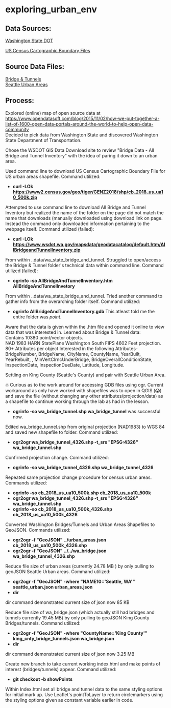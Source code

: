 # exploring_urban_env

## Data Sources:  
[Washington State DOT](https://www.wsdot.wa.gov/mapsdata/geodatacatalog/default.htm)  

[US Census Cartographic Boundary Files](https://www.census.gov/geographies/mapping-files/time-series/geo/carto-boundary-file.html)   


## Source Data Files:  
[Bridge & Tunnels](data/king_cnty_bridge_tunnels.json)  
[Seattle Urban Areas](seattle_urban.json)

## Process:  
Explored (online) map of open source data at https://www.opendatasoft.com/blog/2015/11/02/how-we-put-together-a-list-of-1600-open-data-portals-around-the-world-to-help-open-data-community    
Decided to pick data from Washington State and discovered Washington State Department of Transportation.  

Chose the WSDOT GIS Data Download site to review "Bridge Data - All Bridge and Tunnel Inventory" with the idea of paring it down to an urban area.  

Used command line to download US Census Cartographic Boundary File for US urban areas shapefile. 
Command utilized:  

- **curl -LOk https://www2.census.gov/geo/tiger/GENZ2018/shp/cb_2018_us_ua10_500k.zip**  

Attempted to use command line to download All Bridge and Tunnel Inventory but realized the name of the folder on the page did not match the name that downloads (manually downloaded using download link on page. Instead the command only downloaded information pertaining to the webpage itself.  Command utilized (failed):  

- **curl -LOk https://www.wsdot.wa.gov/mapsdata/geodatacatalog/default.htm/AllBridgeandTunnelInventory.zip**  

From within ..data/wa_state_bridge_and_tunnel. Struggled to open/access the Bridge & Tunnel folder's technical data within command line. Command utilized (failed):  

- **ogrinfo -so AllBridgeAndTunnelInventory.htm AllBridgeAndTunnelInvetory**  

From within ..data/wa_state_bridge_and_tunnel. Tried another command to gather info from the overarching folder itself. Command utilized:
- **ogrinfo AllBridgeAndTunnelInventory.gdb** 
This atleast told me the entire folder was *point*.

Aware that the data is given within the .htm file and opened it online to view data that was interested in. Learned about Bridge & Tunnel data:  
Contains 10380 point/vector objects.  
NAD 1983 HARN StatePlane Washington South FIPS 4602 Feet projection.
80+ Attributes per object
Interested in the following Attributes-BridgeNumber, BridgeName, CityName, CountyName, YearBuilt, YearRebuilt, , MinVertClrncUnderBridge, BridgeOverallConditionState, InspectionDate, InspectionDueDate, Latitude, Longitude. 

Settling on King County (Seattle's County) and pair with Seattle Urban Area. 

🔥 Curious as to the work around for accessing GDB files using ogr. Current workaround as only have worked with shapefiles was to open in QGIS (😱) and save the file (without changing any other attributes/projection/data) as a shapefile to continue working through the lab as had in the lesson.

- **ogrinfo -so wa_bridge_tunnel.shp wa_bridge_tunnel** was successful now.

Edited wa_bridge_tunnel.shp from original projection (NAD1983) to WGS 84 and saved new shapefile to folder. Command utilized:
- **ogr2ogr wa_bridge_tunnel_4326.shp -t_srs "EPSG:4326" wa_bridge_tunnel.shp** 

Confirmed projection change. Command utilized:
- **ogrinfo -so wa_bridge_tunnel_4326.shp wa_bridge_tunnel_4326** 

Repeated same projection change procedure for census urban areas. Commands utilized:
- **ogrinfo -so cb_2018_us_ua10_500k.shp cb_2018_us_ua10_500k** 
- **ogr2ogr wa_bridge_tunnel_4326.shp -t_srs "EPSG:4326" wa_bridge_tunnel.shp**
- **ogrinfo -so cb_2018_us_ua10_500k_4326.shp cb_2018_us_ua10_500k_4326**

Converted Washington Bridges/Tunnels and Urban Areas Shapefiles to GeoJSON. Commands utilized:
- **ogr2ogr -f "GeoJSON" ../urban_areas.json cb_2018_us_ua10_500k_4326.shp**
- **ogr2ogr -f "GeoJSON" ../../wa_bridge.json wa_bridge_tunnel_4326.shp**

Reduce file size of urban areas (currently 24.78 MB ) by only pulling to geoJSON Seattle Urban areas. Command utilized:
- **ogr2ogr -f "GeoJSON" -where "NAME10='Seattle, WA'" seattle_urban.json urban_areas.json**
- **dir**  

dir command demonstrated current size of json now 85 KB

Reduce file size of wa_bridge.json (which actually still had bridges and tunnels currently 19.45 MB) by only pulling to geoJSON King County Bridges/tunnels. Command utilized: 
- **ogr2ogr -f "GeoJSON" -where "CountyName='King County'" king_cnty_bridge_tunnels.json wa_bridge.json** 
- **dir**  

dir command demonstrated current size of json now 3.25 MB

Create new branch to take current working index.html and make points of interest (bridges/tunnels) appear. Command utilized: 
- **git checkout -b showPoints**  

Within Index.html set all bridge and tunnel data to the same styling options for initial mark up. Use Leaflet's pointToLayer to return circlemarkers using the styling options given as constant variable earlier in code.


